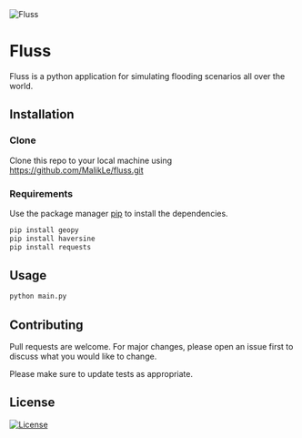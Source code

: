 
<img src="https://lh3.googleusercontent.com/keeEfv_MK6gu75MG_e4dgc7AKIFUj9aGF9bDK-nldKfaMHlF1zq8L55eab7G29EkbsiSSuoyQW7cbR9j7Qtoci7HjM6INNFNoO1exMhU0aY4e5jSvRWp6xsQ5A2TnvncDa8zHG42xnTJGNKwM-7qqrgA_s0n64HoA9yMZW3Xgm2OsJ-E3fhY6_gzIVyygoBDXd6H-Ehg4W51u0s2Zf_w_nOIiccxXn1dJuS9RAo5e0hrW0QrNFPr3eKt0vuWuIero-vuyTWDKaooeACEFgYqtO9v2J3J7s4-0wrjljyHyOjK9-3LszFg9i-klASyj7iGWbZUFTY1LMiv8BeSomb9bMZXjrxT9qRut5l5UKMhfHZsL2ljuzcLh82k_wkoPmkuxOmJD9zBibemjhs3FubnQ1lailip16ze1syeGA9y0ugOH27IfiyWNsYH6bOm9d_wERJO90P58Lrs_9QEWlspaXwrvbP8cpFLMs9encukQM1onLQXNmEdc_Lu23IWtonr9bSaKXE1UJDUHNkzfxBJBnt9Yak4vu63Ikez1tqG5JDBy4pi8VayKqArhr8GFitPlip-oJ62dqGTF5SFjEyxNeMDBOxsmcGmvvSOZMo7No03fBxZBd-7gTwW0BnIx046f-NiJb-XdFTxtcJFuuTaaF--HaIbW-E=w1024-h768-no" title="Fluss" alt="Fluss">

# Fluss

Fluss is a python application for simulating flooding scenarios all over the world.

## Installation

### Clone

Clone this repo to your local machine using https://github.com/MalikLe/fluss.git

### Requirements

Use the package manager [pip](https://pip.pypa.io/en/stable/) to install the dependencies.

```bash
pip install geopy
pip install haversine
pip install requests
```

## Usage

```bash
python main.py
```

## Contributing
Pull requests are welcome. For major changes, please open an issue first to discuss what you would like to change.

Please make sure to update tests as appropriate.

## License

[![License](http://img.shields.io/:license-mit-blue.svg?style=flat-square)](http://badges.mit-license.org)
